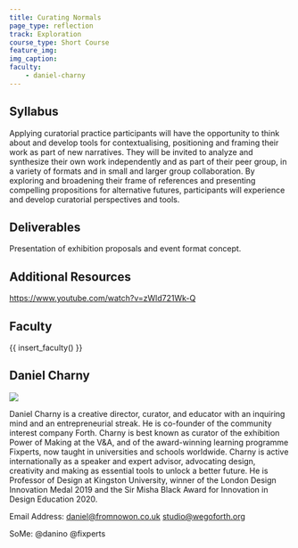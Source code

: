 ```yaml
---
title: Curating Normals
page_type: reflection
track: Exploration
course_type: Short Course
feature_img: 
img_caption: 
faculty: 
    - daniel-charny
---
```


## Syllabus

Applying curatorial practice participants will have the opportunity to think about and develop tools for contextualising, positioning and framing their work as part of new narratives. They will be invited to analyze and synthesize their own work independently and as part of their peer group, in a variety of formats and in small and larger group collaboration. By exploring and broadening their frame of references and presenting compelling propositions for alternative futures, participants will experience and develop curatorial perspectives and tools.

## Deliverables
Presentation of exhibition proposals and event format concept.

## Additional Resources

https://www.youtube.com/watch?v=zWld721Wk-Q

## Faculty

{{ insert_faculty() }}

## Daniel Charny

![](../../../../assets/images/faculty_photos/daniel_charny.jpg)

Daniel Charny is a creative director, curator, and educator with an inquiring mind and an entrepreneurial streak. He is co-founder of the community interest company Forth. Charny is best known as curator of the exhibition Power of Making at the V&A, and of the award-winning learning programme Fixperts, now taught in universities and schools worldwide. Charny is active internationally as a speaker and expert advisor, advocating design, creativity and making as essential tools to unlock a better future. He is Professor of Design at Kingston University, winner of the London Design Innovation Medal 2019 and the Sir Misha Black Award for Innovation in Design Education 2020.  

Email Address:
daniel@fromnowon.co.uk
studio@wegoforth.org

SoMe:
@danino
@fixperts
